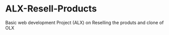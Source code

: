 # ALX-Resell-Products
Basic web development Project (ALX) on Reselling the produts and clone of OLX 
